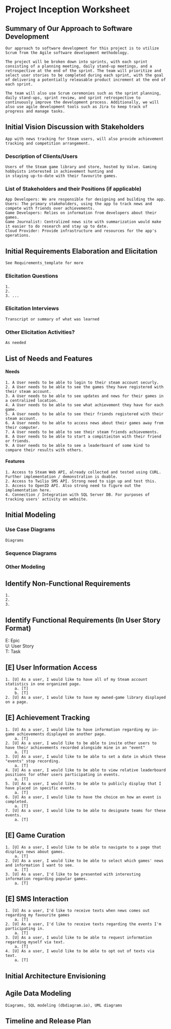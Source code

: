 Project Inception Worksheet
=====================================

## Summary of Our Approach to Software Development
    Our approach to software development for this project is to utilize Scrum from the Agile software development methodology. 
    
    The project will be broken down into sprints, with each sprint consisting of a planning meeting, daily stand-up meetings, and a retrospective at the end of the sprint. The team will prioritize and select user stories to be completed during each sprint, with the goal of delivering a potentially releasable product increment at the end of each sprint.
    
    The team will also use Scrum ceremonies such as the sprint planning, daily stand-ups, sprint review, and sprint retrospective to continuously improve the development process. Additionally, we will also use agile development tools such as Jira to keep track of progress and manage tasks.

## Initial Vision Discussion with Stakeholders
    App with news tracking for Steam users, will also provide achievement tracking and competition arrangement.

### Description of Clients/Users
    Users of the Steam game library and store, hosted by Valve. Gaming hobbyists interested in achievement hunting and
    in staying up-to-date with their favourite games.

### List of Stakeholders and their Positions (if applicable)
    App Developers: We are responsible for designing and building the app.
    Users: The primary stakeholders, using the app to track news and compete with friends over achievements.
    Game Developers: Relies on information from developers about their games. 
    Game Journalist: Centralized news site with summarization would make it easier to do research and stay up to date. 
    Cloud Provider: Provide infrastructure and resources for the app's operations.

## Initial Requirements Elaboration and Elicitation
    See Requirements_template for more

### Elicitation Questions
    1. 
    2.
    3. ...

### Elicitation Interviews
    Transcript or summary of what was learned

### Other Elicitation Activities?
    As needed

## List of Needs and Features
#### Needs
    1. A User needs to be able to login to their steam account securly.
    2. A User needs to be able to see the games they have registered with their steam account.
    3. A User needs to be able to see updates and news for their games in a centralized location.
    4. A User needs to be able to see what achievement they have for each game.
    5. A User needs to be able to see their friends registered with their steam account.
    6. A User needs to be able to access news about their games away from their computer.
    7. A User needs to be able to see their steam friends achievements.
    8. A User needs to be able to start a compitieiton with their friend or friends.
    9. A User needs to be able to see a leaderboard of some kind to compare their results with others. 


#### Features
    1. Access to Steam Web API, already collected and tested using CURL. Further implementation / demonstration is doable.
    2. Access to Twilio SMS API. Strong need to sign up and test this.
    3. Access to OpenID API. Also strong need to figure out the implementation here.
    4. Connection / Integration with SQL Server DB. For purposes of tracking users' activity on website.

## Initial Modeling

### Use Case Diagrams
    Diagrams

### Sequence Diagrams

### Other Modeling


## Identify Non-Functional Requirements
    1.
    2.
    3.

## Identify Functional Requirements (In User Story Format)

E: Epic  
U: User Story  
T: Task  

## [E] User Information Access
    1. [U] As a user, I would like to have all of my Steam account statistics in one organized page.
        a. [T]
        b. [T]
    2. [U] As a user, I would like to have my owned-game library displayed on a page.

## [E] Achievement Tracking
    1. [U] As a user, I would like to have information regarding my in-game achievements displayed on another page.
        a. [T]
    2. [U] As a user, I would like to be able to invite other users to have their achievements recorded alongside mine in an "event"
        a. [T]
    3. [U] As a user, I would like to be able to set a date in which these "events" stop recording.
        a. [T]
    4. [U] As a user, I would like to be able to view relative leaderboard positions for other users participating in events.
        a. [T]
    5. [U] As a user, I would like to be able to publicly display that I have placed in specific events.
        a. [T]
    6. [U] As a user, I would like to have the choice on how an event is completed.
        a. [T]
    7. [U] As a user, I would like to be able to designate teams for these events.
        a. [T]

## [E] Game Curation
    1. [U] As a user, I would like to be able to navigate to a page that displays news about games.
        a. [T]
    2. [U] As a user, I would like to be able to select which games' news and information I want to see.
        a. [T]
    3. [U] As a user, I'd like to be presented with interesting information regarding popular games.
        a. [T]

## [E] SMS Interaction
    1. [U] As a user, I'd like to receive texts when news comes out regarding my favourite games
        a. [T]
    2. [U] As a user, I'd like to receive texts regarding the events I'm participating in.
        a. [T]
    3. [U] As a user, I would like to be able to request information regarding myself via text.
        a. [T]
    4. [U] As a user, I would like to be able to opt out of texts via text.
        a. [T]

## Initial Architecture Envisioning


## Agile Data Modeling
    Diagrams, SQL modeling (dbdiagram.io), UML diagrams

## Timeline and Release Plan


    